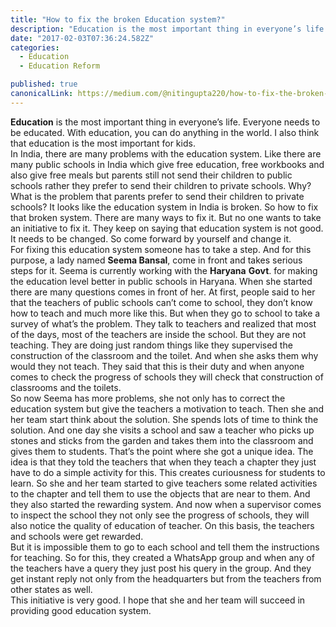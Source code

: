 ```yaml
---
title: "How to fix the broken Education system?"
description: "Education is the most important thing in everyone’s life. Everyone needs to be educated. With education, you can do anything in the world. I also think that education is the most important for kids…"
date: "2017-02-03T07:36:24.582Z"
categories: 
  - Education
  - Education Reform

published: true
canonicalLink: https://medium.com/@nitingupta220/how-to-fix-the-broken-education-system-b74ace253630
---
```


**Education** is the most important thing in everyone’s life. Everyone needs to be educated. With education, you can do anything in the world. I also think that education is the most important for kids.   
In India, there are many problems with the education system. Like there are many public schools in India which give free education, free workbooks and also give free meals but parents still not send their children to public schools rather they prefer to send their children to private schools. Why? What is the problem that parents prefer to send their children to private schools? It looks like the education system in India is broken. So how to fix that broken system. There are many ways to fix it. But no one wants to take an initiative to fix it. They keep on saying that education system is not good. It needs to be changed. So come forward by yourself and change it.   
For fixing this education system someone has to take a step. And for this purpose, a lady named **Seema Bansal**, come in front and takes serious steps for it. Seema is currently working with the **Haryana** **Govt**. for making the education level better in public schools in Haryana. When she started there are many questions comes in front of her. At first, people said to her that the teachers of public schools can’t come to school, they don’t know how to teach and much more like this. But when they go to school to take a survey of what’s the problem. They talk to teachers and realized that most of the days, most of the teachers are inside the school. But they are not teaching. They are doing just random things like they supervised the construction of the classroom and the toilet. And when she asks them why would they not teach. They said that this is their duty and when anyone comes to check the progress of schools they will check that construction of classrooms and the toilets.   
So now Seema has more problems, she not only has to correct the education system but give the teachers a motivation to teach. Then she and her team start think about the solution. She spends lots of time to think the solution. And one day she visits a school and saw a teacher who picks up stones and sticks from the garden and takes them into the classroom and gives them to students. That’s the point where she got a unique idea. The idea is that they told the teachers that when they teach a chapter they just have to do a simple activity for this. This creates curiousness for students to learn. So she and her team started to give teachers some related activities to the chapter and tell them to use the objects that are near to them. And they also started the rewarding system. And now when a supervisor comes to inspect the school they not only see the progress of schools, they will also notice the quality of education of teacher. On this basis, the teachers and schools were get rewarded.   
But it is impossible them to go to each school and tell them the instructions for teaching. So for this, they created a WhatsApp group and when any of the teachers have a query they just post his query in the group. And they get instant reply not only from the headquarters but from the teachers from other states as well.   
This initiative is very good. I hope that she and her team will succeed in providing good education system.